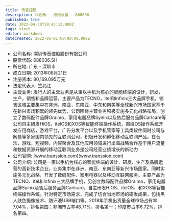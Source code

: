 ```yaml
---
title: 传音控股
description: 科创板 - 通信设备 - 688036
published: true
date: 2022-04-30T19:42:13.000Z
tags: stock
editor: markdown
dateCreated: 2022-01-01T00:00:00.000Z
---
```


- 公司名称: 深圳传音控股股份有限公司
- 股票代码: 688036.SH
- 所在地: 广东 - 深圳市
- 成立日期: 2013年08月21日
- 注册资本: 80,169.095万元
- 法定代表人: 竺兆江
- 主营业务: 发行人的主营业务是从事以手机为核心的智能终端的设计，研发，生产，销售和品牌运营，主要产品为TECNO，itel和Infinix三大品牌手机，销售区域主要集中在非洲，南亚，东南亚，中东和南美等全球新兴市场国家基于在新兴市场积累的领先优势，公司围绕主营业务积极实施多元化战略布局，创立了数码配件品牌Oraimo，家用电器品牌Syinix以及售后服务品牌Carlcare等公司自主研发HiOS，itelOS和XOS等智能终端操作系统，围绕OS操作系统开发应用商店，游戏平台，广告分发平台以及手机管家等工具类软件同时公司与网易等多家国内领先的互联网公司，积极开发和孵化移动互联网产品，在音乐，游戏，短视频，内容聚合及其他应用领域进行出海战略合作基于用户流量和数据资源开展的移动互联网业务是公司经营业绩增长的新动力
- 公司官网: [www.transsion.com](www.transsion.com)
- 公司介绍: 公司是一家以手机为核心的智能终端的设计、研发、生产及品牌运营的高新技术企业，业务集中在非洲、南亚、东南亚等新兴市场国家。同时实施多元化战略，开发了数码配件、家用电器以及移动互联网服务。主要产品为TECNO、itel和Infinix三大品牌手机，另创立数码配件品牌Oraimo，家用电器品牌Syinix及售后服务品牌Carlcare，自主研发HIOS、itelOS、和XOS等智能终端操作系统。针对特定市场需求，完成了切合当地市场的研发成果，包括黑人肤色摄像技术、防汗液USB端口等。2018年手机出货量全球市场占有率7.04%，排名第四；非洲市占率48.71%，排名第一；印度市占率6.72%，排名第四。


